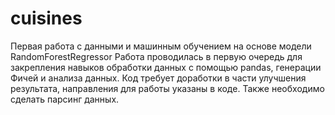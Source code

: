 # cuisines
Первая работа с данными и машинным обучением на основе модели RandomForestRegressor
Работа проводилась в первую очередь для закрепления навыков обработки данных с помощью pandas, генерации Фичей и анализа данных.
Код требует доработки в части улучшения результата, направления для работы указаны в коде.
Также необходимо сделать парсинг данных.
